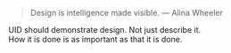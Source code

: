 > Design is intelligence made visible. — Alina Wheeler

UID should demonstrate design. Not just describe it.  
How it is done is as important as that it is done.
